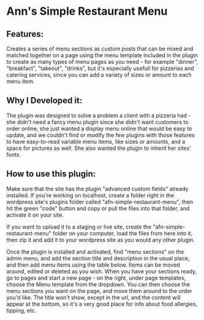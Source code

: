 <h1>Ann's Simple Restaurant Menu</h1>
<h2>Features:</h2>
<p>Creates a series of menu sections as custom posts that can be mixed and matched together on a page using the menu template included in the plugin to create as many types of menu pages as you need - for example "dinner", "breakfact", "takeout", "drinks", but it's especially usefull for pizzerias and catering services, since you can add a variety of sizes or amount to each menu item. </p>
<h2>Why I Developed it:</h2>
<p>The plugin was designed to solve a problem a client with a pizzeria had - she didn't need a fancy menu plugin since she didn't want customers to order online, she just wanted a display menu online that would be easy to update, and we couldn't find or modify the few plugins with those features to have easy-to-read variable menu items, like sizes or amounts, and a space for pictures as well. She also wanted the plugin to inherit her sites' fonts. </p>
<h2>How to use this plugin:</h2>
<p>Make sure that the site has the plugin "advanced custom fields" already installed.
If you're working on localhost, create a folder right in the wordpress site's plugins folder called "afn-simple-restaurant-menu", then hit the green "code" button and copy or pull the files into that folder, and activate it on your site.</p>
<p>If you want to upload it to a staging or live site, create the "afn-simple-restaurant-menu" folder on your computer, load the files from here into it, then zip it and add it to your wordpress site as you would any other plugin.</p>
<p>Once the plugin is installed and activated, find "menu sections" on the admin menu, and add the section title and description in the usual place, and then add menu items using the table below. Items can be moved around, edited or deleted as you wish.
When you have your sections ready, go to pages and start a new page - on the right, under page templates, choose the Menu template from the dropdown. You can then choose the menu sections you want on the page, and move them around to the order you'd like. The title won't show, except in the url, and the content will appear at the bottom, so it's a very good place for info about food allergies, tipping, etc.</p>